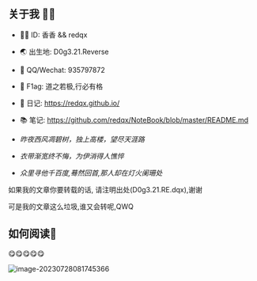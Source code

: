 ## 关于我 👨‍💻

- 🐱‍💻 ID: 香香 && redqx
- 🌏 出生地: D0g3.21.Reverse
- 💬 QQ/Wechat: 935797872
- 🚩 F1ag: 道之若极,行必有格
- 📙 日记: https://redqx.github.io/
- 📚 笔记: https://github.com/redqx/NoteBook/blob/master/README.md

- *昨夜西风凋碧树，独上高楼，望尽天涯路*
- *衣带渐宽终不悔，为伊消得人憔悴*
- *众里寻他千百度,蓦然回首,那人却在灯火阑珊处*



如果我的文章你要转载的话, 请注明出处(D0g3.21.RE.dqx),谢谢

可是我的文章这么垃圾,谁又会转呢,QWQ



## 如何阅读📙

😋😋😋😋😋

![image-20230728081745366](https://s1.ax1x.com/2023/07/28/pCxNA9U.png)

